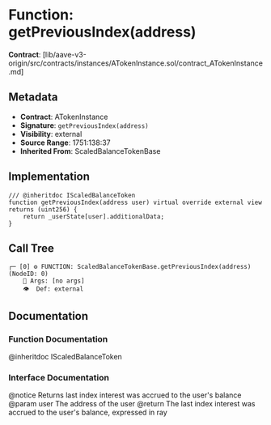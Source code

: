 # Function: getPreviousIndex(address)

**Contract**: [lib/aave-v3-origin/src/contracts/instances/ATokenInstance.sol/contract_ATokenInstance.md]

## Metadata

- **Contract**: ATokenInstance
- **Signature**: `getPreviousIndex(address)`
- **Visibility**: external
- **Source Range**: 1751:138:37
- **Inherited From**: ScaledBalanceTokenBase

## Implementation

```solidity
/// @inheritdoc IScaledBalanceToken
function getPreviousIndex(address user) virtual override external view returns (uint256) {
    return _userState[user].additionalData;
}
```

## Call Tree

```
┌─ [0] ⚙️ FUNCTION: ScaledBalanceTokenBase.getPreviousIndex(address) (NodeID: 0)
    💬 Args: [no args]
    👁️  Def: external
```

## Documentation

### Function Documentation

@inheritdoc IScaledBalanceToken

### Interface Documentation

 @notice Returns last index interest was accrued to the user's balance
 @param user The address of the user
 @return The last index interest was accrued to the user's balance, expressed in ray
